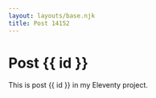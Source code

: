 ```yaml
---
layout: layouts/base.njk
title: Post 14152
---
```


# Post {{ id }}

This is post {{ id }} in my Eleventy project.
